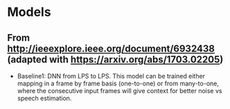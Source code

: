 Models
========

From http://ieeexplore.ieee.org/document/6932438 (adapted with https://arxiv.org/abs/1703.02205)
-------------------------------------------------------------------------------------------------
* Baseline1: DNN from LPS to LPS. This model can be trained either mapping
	     in a frame by frame basis (one-to-one) or from many-to-one,
	     where the consecutive input frames will give context for better
	     noise vs speech estimation.


